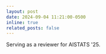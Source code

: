 ```yaml
---
layout: post
date: 2024-09-04 11:21:00-0500
inline: true
related_posts: false
---
```


Serving as a reviewer for AISTATS '25.